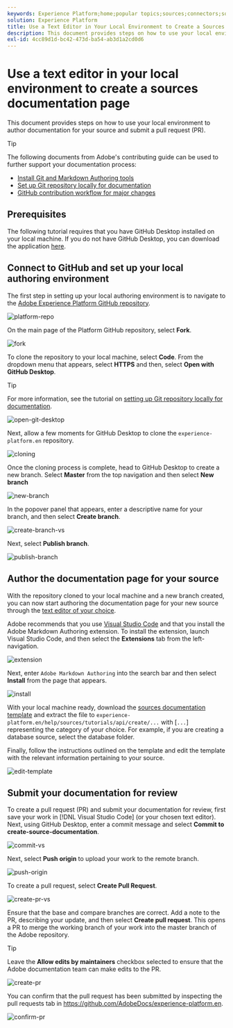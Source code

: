 ```yaml
---
keywords: Experience Platform;home;popular topics;sources;connectors;source connectors;sources sdk;sdk;SDK
solution: Experience Platform
title: Use a Text Editor in Your Local Environment to Create a Sources Documentation Page
description: This document provides steps on how to use your local environment to author documentation for your source and submit a pull request (PR).
exl-id: 4cc89d1d-bc42-473d-ba54-ab3d1a2cd0d6
---
```

# Use a text editor in your local environment to create a sources documentation page

This document provides steps on how to use your local environment to author documentation for your source and submit a pull request (PR).

>[!TIP]
>
>The following documents from Adobe's contributing guide can be used to further support your documentation process: <ul><li>[Install Git and Markdown Authoring tools](https://experienceleague.adobe.com/docs/contributor/contributor-guide/setup/install-tools.html)</li><li>[Set up Git repository locally for documentation](https://experienceleague.adobe.com/docs/contributor/contributor-guide/setup/local-repo.html)</li><li>[GitHub contribution workflow for major changes](https://experienceleague.adobe.com/docs/contributor/contributor-guide/setup/full-workflow.html)</li></ul>

## Prerequisites

The following tutorial requires that you have GitHub Desktop installed on your local machine. If you do not have GitHub Desktop, you can download the application [here](https://desktop.github.com/).

## Connect to GitHub and set up your local authoring environment

The first step in setting up your local authoring environment is to navigate to the [Adobe Experience Platform GitHub repository](https://github.com/AdobeDocs/experience-platform.en).

![platform-repo](../assets/platform-repo.png)

On the main page of the Platform GitHub repository, select **Fork**.

![fork](../assets/fork.png)

To clone the repository to your local machine, select **Code**. From the dropdown menu that appears, select **HTTPS** and then, select **Open with GitHub Desktop**. 

>[!TIP]
>
>For more information, see the tutorial on [setting up Git repository locally for documentation](https://experienceleague.adobe.com/docs/contributor/contributor-guide/setup/local-repo.html#create-a-local-clone-of-the-repository).

![open-git-desktop](../assets/open-git-desktop.png)

Next, allow a few moments for GitHub Desktop to clone the `experience-platform.en` repository.

![cloning](../assets/cloning.png)

Once the cloning process is complete, head to GitHub Desktop to create a new branch. Select **Master** from the top navigation and then select **New branch**

![new-branch](../assets/new-branch.png)

In the popover panel that appears, enter a descriptive name for your branch, and then select **Create branch**.

![create-branch-vs](../assets/create-branch-vs.png)

Next, select **Publish branch**.

![publish-branch](../assets/publish-branch.png)

## Author the documentation page for your source

With the repository cloned to your local machine and a new branch created, you can now start authoring the documentation page for your new source through the [text editor of your choice](https://experienceleague.adobe.com/docs/contributor/contributor-guide/setup/install-tools.html#understand-markdown-editors).

Adobe recommends that you use [Visual Studio Code](https://code.visualstudio.com/) and that you install the Adobe Markdown Authoring extension. To install the extension, launch Visual Studio Code, and then select the **Extensions** tab from the left-navigation.

![extension](../assets/extension.png)

Next, enter `Adobe Markdown Authoring` into the search bar and then select **Install** from the page that appears.

![install](../assets/install.png)

With your local machine ready, download the [sources documentation template](../assets/api-template.zip) and extract the file to `experience-platform.en/help/sources/tutorials/api/create/...` with [`...`] representing the category of your choice. For example, if you are creating a database source, select the database folder.

Finally, follow the instructions outlined on the template and edit the template with the relevant information pertaining to your source.

![edit-template](../assets/edit-template.png)

## Submit your documentation for review

To create a pull request (PR) and submit your documentation for review, first save your work in [!DNL Visual Studio Code] (or your chosen text editor). Next, using GitHub Desktop, enter a commit message and select **Commit to create-source-documentation**.

![commit-vs](../assets/commit-vs.png)

Next, select **Push origin** to upload your work to the remote branch.

![push-origin](../assets/push-origin.png)

To create a pull request, select **Create Pull Request**.

![create-pr-vs](../assets/create-pr-vs.png)

Ensure that the base and compare branches are correct. Add a note to the PR, describing your update, and then select **Create pull request**. This opens a PR to merge the working branch of your work into the master branch of the Adobe repository.

>[!TIP]
>
>Leave the **Allow edits by maintainers** checkbox selected to ensure that the Adobe documentation team can make edits to the PR.

![create-pr](../assets/create-pr.png)

You can confirm that the pull request has been submitted by inspecting the pull requests tab in https://github.com/AdobeDocs/experience-platform.en.

![confirm-pr](../assets/confirm-pr.png)
